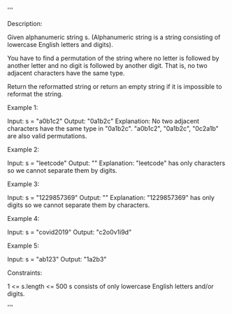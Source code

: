 '''

Description:

Given alphanumeric string s. (Alphanumeric string is a string consisting of lowercase English letters and digits).

You have to find a permutation of the string where no letter is followed by another letter and no digit is followed by another digit. That is, no two adjacent characters have the same type.

Return the reformatted string or return an empty string if it is impossible to reformat the string.

 

Example 1:

Input: s = "a0b1c2"
Output: "0a1b2c"
Explanation: No two adjacent characters have the same type in "0a1b2c". "a0b1c2", "0a1b2c", "0c2a1b" are also valid permutations.



Example 2:

Input: s = "leetcode"
Output: ""
Explanation: "leetcode" has only characters so we cannot separate them by digits.



Example 3:

Input: s = "1229857369"
Output: ""
Explanation: "1229857369" has only digits so we cannot separate them by characters.



Example 4:

Input: s = "covid2019"
Output: "c2o0v1i9d"



Example 5:

Input: s = "ab123"
Output: "1a2b3"
 

Constraints:

1 <= s.length <= 500
s consists of only lowercase English letters and/or digits.

'''